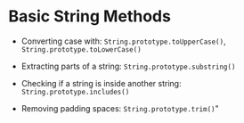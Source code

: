 # Basic String Methods

- Converting case with:
  `String.prototype.toUpperCase()`, `String.prototype.toLowerCase()`

- Extracting parts of a string: `String.prototype.substring()`

- Checking if a string is inside another string: `String.prototype.includes()`

- Removing padding spaces: `String.prototype.trim()`"

